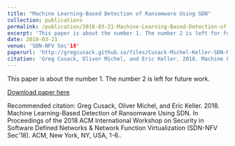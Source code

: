```yaml
---
title: "Machine Learning-Based Detection of Ransomware Using SDN"
collection: publications
permalink: /publication/2018-03-21-Machine-Learning-Based-Detection-of-Ransomware-Using-SDN
excerpt: 'This paper is about the number 1. The number 2 is left for future work.'
date: 2018-03-21
venue: 'SDN-NFV Sec'18'
paperurl: 'http://gregcusack.github.io/files/Cusack-Michel-Keller-SDN-NFV-Workshop-2018.pdf'
citation: 'Greg Cusack, Oliver Michel, and Eric Keller. 2018. Machine Learning-Based Detection of Ransomware Using SDN. In Proceedings of the 2018 ACM International Workshop on Security in Software Defined Networks & Network Function Virtualization (SDN-NFV Sec'18). ACM, New York, NY, USA, 1-6.'
---
```

This paper is about the number 1. The number 2 is left for future work.

[Download paper here](http://academicpages.github.io/files/Cusack-Michel-Keller-SDN-NFV-Workshop-2018.pdf)

Recommended citation: Greg Cusack, Oliver Michel, and Eric Keller. 2018. Machine Learning-Based Detection of Ransomware Using SDN. In Proceedings of the 2018 ACM International Workshop on Security in Software Defined Networks & Network Function Virtualization (SDN-NFV Sec'18). ACM, New York, NY, USA, 1-6..